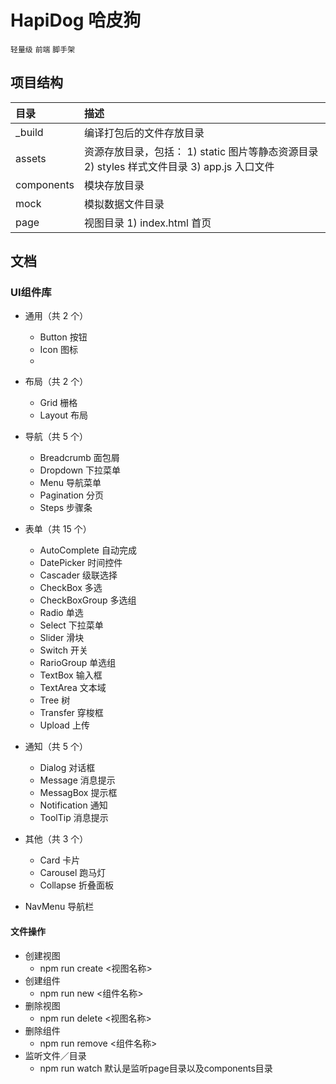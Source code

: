 HapiDog 哈皮狗
============
`轻量级` `前端` `脚手架`
## 项目结构
| 目录 | 描述 |
|:-|:-|
| _build | 编译打包后的文件存放目录 |
| assets | 资源存放目录，包括：  1) static 图片等静态资源目录   2) styles 样式文件目录   3) app.js 入口文件 |
| components | 模块存放目录 |
| mock | 模拟数据文件目录 |
| page | 视图目录   1) index.html 首页 |
    
## 文档
### UI组件库
- 通用（共 2 个）
    - Button 按钮
    - Icon 图标
    - 
- 布局（共 2 个）
    - Grid 栅格
    - Layout 布局
- 导航（共 5 个）
    - Breadcrumb 面包屑
    - Dropdown 下拉菜单
    - Menu 导航菜单
    - Pagination 分页
    - Steps 步骤条
- 表单（共 15 个）
    - AutoComplete 自动完成
    - DatePicker 时间控件
    - Cascader 级联选择
    - CheckBox 多选
    - CheckBoxGroup 多选组
    - Radio 单选
    - Select 下拉菜单
    - Slider 滑块
    - Switch 开关
    - RarioGroup 单选组
    - TextBox 输入框
    - TextArea 文本域
    - Tree 树
    - Transfer 穿梭框
    - Upload 上传
- 通知（共 5 个）
    - Dialog 对话框
    - Message 消息提示
    - MessagBox 提示框
    - Notification 通知
    - ToolTip 消息提示

- 其他（共 3 个）
    - Card 卡片
    - Carousel 跑马灯
    - Collapse 折叠面板
- NavMenu 导航栏
#### 文件操作
- 创建视图 
    - npm run create <视图名称>
- 创建组件 
    - npm run new <组件名称>
- 删除视图 
    - npm run delete <视图名称>
- 删除组件 
    - npm run remove <组件名称>
- 监听文件／目录
    - npm run watch 默认是监听page目录以及components目录